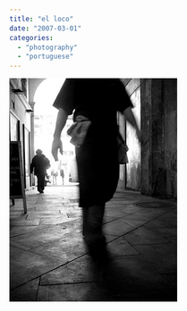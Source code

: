 ```yaml
---
title: "el loco"
date: "2007-03-01"
categories: 
  - "photography"
  - "portuguese"
---
```


[![](images/elloco.jpg)](http://2.bp.blogspot.com/_ab4oT61_gnQ/Recx6SOTATI/AAAAAAAAABw/oLjalfPqKaw/s1600-h/elloco.jpg)
